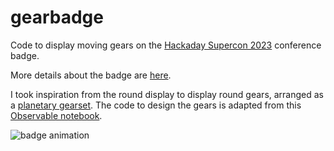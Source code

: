 # gearbadge

Code to display moving gears on the [Hackaday Supercon 2023](https://hackaday.com/tag/2023-hackaday-supercon/) conference badge.

More details about the badge are [here](https://hackaday.com/2023/10/18/2023-hackaday-supercon-badge-welcome-to-the-vectorscope/).

I took inspiration from the round display to display round gears, arranged as a [planetary gearset](https://en.wikipedia.org/wiki/Epicyclic_gearing).
The code to design the gears is adapted from this [Observable notebook](https://observablehq.com/@dkirkby/gears).

![badge animation](https://raw.githubusercontent.com/dkirkby/gearbadge/main/gearbadge.gif)
